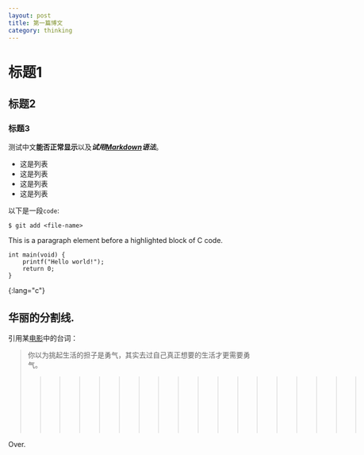 ```yaml
---
layout: post
title: 第一篇博文 
category: thinking
---
```


# 标题1

## 标题2

### 标题3
 
测试中文**能否正常显示**以及***试用[Markdown][1]语法***。

* 这是列表
* 这是列表
* 这是列表
* 这是列表

以下是一段`code`:

    $ git add <file-name>

This is a paragraph element before a highlighted block of C code.

    int main(void) { 
        printf("Hello world!"); 
        return 0; 
    } 
{:lang="c"}

华丽的分割线.
---

引用某[电影][2]中的台词：
> 你以为挑起生活的担子是勇气，其实去过自己真正想要的生活才更需要勇气。
>>>>>>>>>>>>>>>>>>>>>>>>>>>>>>>>>>>>>>>>>>>>>>>>>>>>>>>>>>>>>>>>>>>  ——革命之路

Over.

[1]: http://markdown.com
[2]: http://www.douban.com/xxx

